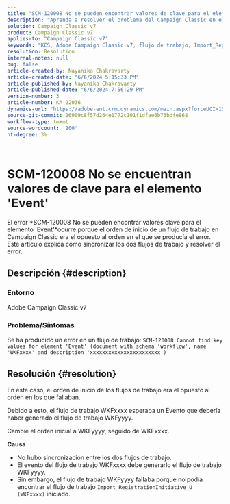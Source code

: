 ```yaml
---
title: "SCM-120008 No se pueden encontrar valores de clave para el elemento 'Event'"
description: "Aprenda a resolver el problema del Campaign Classic en el que un flujo de trabajo falla con el error SCM-120008 No se pueden encontrar valores clave para el elemento 'Evento'"
solution: Campaign Classic v7
product: Campaign Classic v7
applies-to: "Campaign Classic v7"
keywords: "KCS, Adobe Campaign Classic v7, flujo de trabajo, Import_RegistrationInitiative_U, error, resolución de problemas, ACC, buscar, valores clave, SCM-120008"
resolution: Resolution
internal-notes: null
bug: false
article-created-by: Nayanika Chakravarty
article-created-date: "6/6/2024 5:15:33 PM"
article-published-by: Nayanika Chakravarty
article-published-date: "6/6/2024 7:56:29 PM"
version-number: 3
article-number: KA-22036
dynamics-url: "https://adobe-ent.crm.dynamics.com/main.aspx?forceUCI=1&pagetype=entityrecord&etn=knowledgearticle&id=fd68fe5e-2824-ef11-840a-00224809adb3"
source-git-commit: 26909c8f57d264e1772c101f1dfae6b73bdfe868
workflow-type: tm+mt
source-wordcount: '200'
ht-degree: 3%

---
```


# SCM-120008 No se encuentran valores de clave para el elemento &#39;Event&#39;


El error *SCM-120008 No se pueden encontrar valores clave para el elemento &#39;Event&#39;*ocurre porque el orden de inicio de un flujo de trabajo en Campaign Classic era el opuesto al orden en el que se producía el error. Este artículo explica cómo sincronizar los dos flujos de trabajo y resolver el error.

## Descripción {#description}


### <b>Entorno</b>

Adobe Campaign Classic v7

### <b>Problema/Síntomas</b>

Se ha producido un error en un flujo de trabajo:
`SCM-120008 Cannot find key values for element 'Event' (document with schema 'workflow', name 'WKFxxxx' and description 'xxxxxxxxxxxxxxxxxxxxxxx')`

## Resolución {#resolution}


En este caso, el orden de inicio de los flujos de trabajo era el opuesto al orden en los que fallaban.

Debido a esto, el flujo de trabajo WKFxxxx esperaba un Evento que debería haber generado el flujo de trabajo WKFyyyy.

Cambie el orden inicial a WKFyyyy, seguido de WKFxxxx.

<b>Causa</b>

- No hubo sincronización entre los dos flujos de trabajo.
- El evento del flujo de trabajo WKFxxxx debe generarlo el flujo de trabajo WKFyyyy.
- Sin embargo, el flujo de trabajo WKFyyyy fallaba porque no podía encontrar el flujo de trabajo `Import_RegistrationInitiative_U (WKFxxxx)` iniciado.



